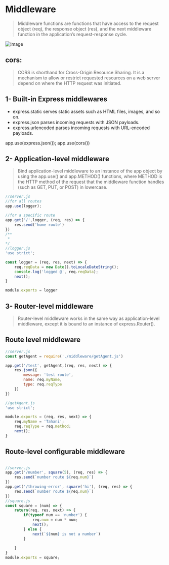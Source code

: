 # Middleware

> Middleware functions are functions that have access to the request object (req), the response object (res), and the next middleware function in the application’s request-response cycle.

![image](https://www.codeproject.com/KB/Nodejs/1172627/What-is-Middleware.jpg)


## cors:

> CORS is shorthand for Cross-Origin Resource Sharing. It is a mechanism to allow or restrict requested resources on a web server depend on where the HTTP request was initiated.

## 1- Built-in Express middlewares

* express.static serves static assets such as HTML files, images, and so on.
* express.json parses incoming requests with JSON payloads.
* express.urlencoded parses incoming requests with URL-encoded payloads.

app.use(express.json());
app.use(cors())

## 2- Application-level middleware

> Bind application-level middleware to an instance of the app object by using the app.use() and app.METHOD() functions, where METHOD is the HTTP method of the request that the middleware function handles (such as GET, PUT, or POST) in lowercase.

```javascript
//server.js
//for all routes
app.use(logger);

//for a specific route
app.get('/',logger, (req, res) => {
    res.send('home route')
})
/**
 * 
*/
//logger.js
'use strict';

const logger = (req, res, next) => {
    req.reqData = new Date().toLocaleDateString();
    console.log('logged @', req.reqData);
    next();
}

module.exports = logger
```

## 3- Router-level middleware

> Router-level middleware works in the same way as application-level middleware, except it is bound to an instance of express.Router().

## Route level middleware

```javascript
//server.js
const getAgent = require('./middleware/getAgent.js')

app.get('/test', getAgent,(req, res, next) => {
    res.json({
        message: 'test route',
        name: req.myName,
        type: req.reqType
    })
})

//getAgent.js
'use strict';

module.exports = (req, res, next) => {
    req.myName = 'Tahani';
    req.reqType = req.method;
    next();
}
```

## Route-level configurable middleware

```javascript

//server.js
app.get('/number', square(5), (req, res) => {
    res.send(`number route ${req.num}`)
})
app.get('/throwing-error', square('hi'), (req, res) => {
    res.send(`number route ${req.num}`)
})
//square.js
const square = (num) => {
    return(req, res, next) => {
        if(typeof num == 'number') {
            req.num = num * num;
            next();
        } else {
            next(`${num} is not a number`)
        }
        
    }
}
module.exports = square;
```